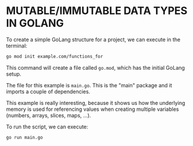 # MUTABLE/IMMUTABLE DATA TYPES IN GOLANG

To create a simple GoLang structure for a project, we can execute in the terminal:

```bash
go mod init example.com/functions_for
```

This command will create a file called `go.mod`, which has the initial GoLang setup.

The file for this example is `main.go`. This is the "main" package and it imports a couple of dependencies.

This example is really interesting, because it shows us how the underlying memory is used for referencing values when creating multiple variables (numbers, arrays, slices, maps, ...).

To run the script, we can execute:

```bash
go run main.go
```
